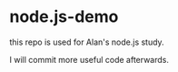 # node.js-demo

this repo is used for Alan's node.js study.

I will commit more useful code afterwards.
